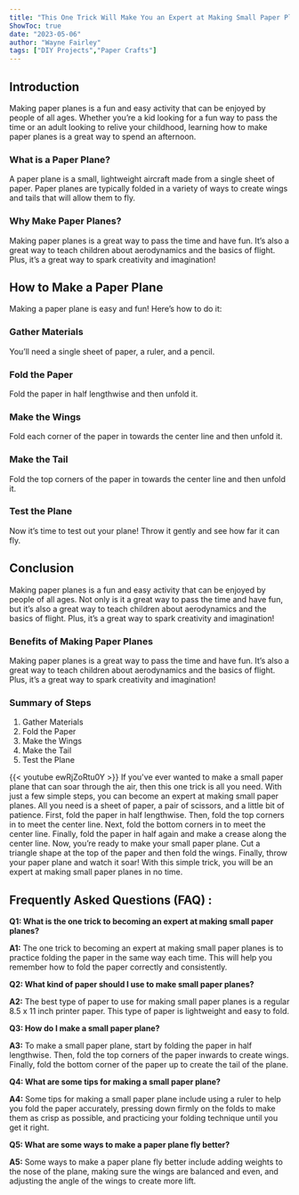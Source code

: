 ```yaml
---
title: "This One Trick Will Make You an Expert at Making Small Paper Planes!"
ShowToc: true 
date: "2023-05-06"
author: "Wayne Fairley" 
tags: ["DIY Projects","Paper Crafts"]
---
```

## Introduction

Making paper planes is a fun and easy activity that can be enjoyed by people of all ages. Whether you’re a kid looking for a fun way to pass the time or an adult looking to relive your childhood, learning how to make paper planes is a great way to spend an afternoon.

### What is a Paper Plane?

A paper plane is a small, lightweight aircraft made from a single sheet of paper. Paper planes are typically folded in a variety of ways to create wings and tails that will allow them to fly.

### Why Make Paper Planes?

Making paper planes is a great way to pass the time and have fun. It’s also a great way to teach children about aerodynamics and the basics of flight. Plus, it’s a great way to spark creativity and imagination!

## How to Make a Paper Plane

Making a paper plane is easy and fun! Here’s how to do it:

### Gather Materials

You’ll need a single sheet of paper, a ruler, and a pencil.

### Fold the Paper

Fold the paper in half lengthwise and then unfold it.

### Make the Wings

Fold each corner of the paper in towards the center line and then unfold it.

### Make the Tail

Fold the top corners of the paper in towards the center line and then unfold it.

### Test the Plane

Now it’s time to test out your plane! Throw it gently and see how far it can fly.

## Conclusion

Making paper planes is a fun and easy activity that can be enjoyed by people of all ages. Not only is it a great way to pass the time and have fun, but it’s also a great way to teach children about aerodynamics and the basics of flight. Plus, it’s a great way to spark creativity and imagination!

### Benefits of Making Paper Planes

Making paper planes is a great way to pass the time and have fun. It’s also a great way to teach children about aerodynamics and the basics of flight. Plus, it’s a great way to spark creativity and imagination!

### Summary of Steps

1. Gather Materials
2. Fold the Paper
3. Make the Wings
4. Make the Tail
5. Test the Plane

{{< youtube ewRjZoRtu0Y >}} 
If you've ever wanted to make a small paper plane that can soar through the air, then this one trick is all you need. With just a few simple steps, you can become an expert at making small paper planes. All you need is a sheet of paper, a pair of scissors, and a little bit of patience. First, fold the paper in half lengthwise. Then, fold the top corners in to meet the center line. Next, fold the bottom corners in to meet the center line. Finally, fold the paper in half again and make a crease along the center line. Now, you’re ready to make your small paper plane. Cut a triangle shape at the top of the paper and then fold the wings. Finally, throw your paper plane and watch it soar! With this simple trick, you will be an expert at making small paper planes in no time.

## Frequently Asked Questions (FAQ) :
**Q1: What is the one trick to becoming an expert at making small paper planes?**

**A1:** The one trick to becoming an expert at making small paper planes is to practice folding the paper in the same way each time. This will help you remember how to fold the paper correctly and consistently. 

**Q2: What kind of paper should I use to make small paper planes?**

**A2:** The best type of paper to use for making small paper planes is a regular 8.5 x 11 inch printer paper. This type of paper is lightweight and easy to fold. 

**Q3: How do I make a small paper plane?**

**A3:** To make a small paper plane, start by folding the paper in half lengthwise. Then, fold the top corners of the paper inwards to create wings. Finally, fold the bottom corner of the paper up to create the tail of the plane. 

**Q4: What are some tips for making a small paper plane?**

**A4:** Some tips for making a small paper plane include using a ruler to help you fold the paper accurately, pressing down firmly on the folds to make them as crisp as possible, and practicing your folding technique until you get it right. 

**Q5: What are some ways to make a paper plane fly better?**

**A5:** Some ways to make a paper plane fly better include adding weights to the nose of the plane, making sure the wings are balanced and even, and adjusting the angle of the wings to create more lift.





